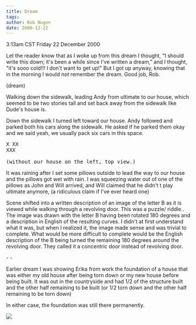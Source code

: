 ```yaml
---
title: Dream
tags: 
author: Rob Nugen
date: 2000-12-22
---
```


<title>our house and ultimate</title>
<p class=date>3:13am CST Friday 22 December 2000</p>

<p>Let the reader know that as I woke up from this dream I thought, "I
should write this down; it's been a while since I've written a dream,"
and I thought, "it's sooo cold!!! I don't want to get up!"  But I got
up anyway, knowing that in the morning I would <em>not</em> remember
the dream.  Good job, Rob.</p>

<p class=note>(dream)</p>

<p class=dream>Walking down the sidewalk, leading Andy from ultimate
to our house, which seemed to be two stories tall and set back away
from the sidewalk like Dude's house is.</p>

<p class=dream>Down the sidewalk I turned left toward our house.  Andy
followed and parked both his cars along the sidewalk.  He asked if he
parked them okay and we said yeah, we usually pack six cars in this
space.</p>

<pre>
X XX
XXX

(without our house on the left, top view.)
</pre>

<p class=dream>It was raining after I set some pillows outside to lead
the way to our house and the pillows got wet with rain.  I was
squeezing water out of one of the pillows as John and Will arrived, and
Will claimed that he didn't t play ultimate anymore, (a ridiculous
claim if I've ever heard one)</p>


<p class=dream>Scene shifted into a written description of an image of
the letter B as it is viewed while walking through a revolving door.
This was a puzzle/ riddle..  The image was drawn with the letter B
having been rotated 180 degrees and a description in English of the
resulting curves.  I didn't at first understand what it was, but when
I realized it, the image made sense and was trivial to complete.  What
would be more difficult to complete would be the English description of
the B being turned the remaining 180 degrees around the revolving door.
They called it a concentric door instead of revolving door.</p>

<p>- -</p>

<p class=dream>Earlier dream I was showing Erika from work the
foundation of a house that was either my old house after being torn
down or my new house before being built.  It was out in the
countryside and had 1/2 of the structure built and the other half
remaining to be built (or 1/2 torn down and the other half remaining to
be torn down)</p>

<p class=dream>In either case, the foundation was still there
permanently.</p>

<p><img src='/images/rob/wL-ROB.gif'/></p>

